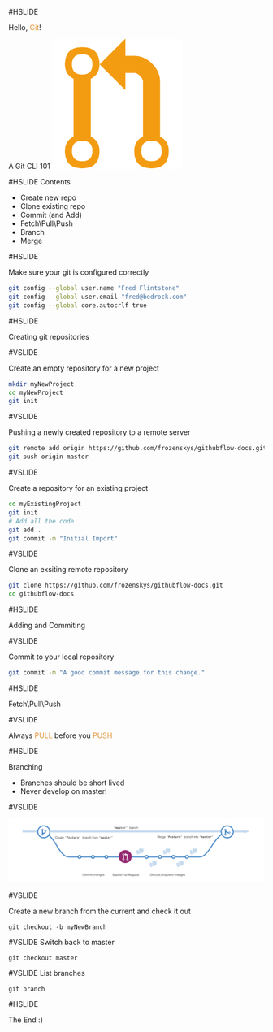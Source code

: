 #HSLIDE

Hello, <span style="color:#e49436">Git</span>!

A Git CLI 101
![Logo](assets/git-pull-request.png)

#HSLIDE
Contents

- Create new repo 
- Clone existing repo 
- Commit (and Add) 
- Fetch\Pull\Push 
- Branch 
- Merge 

#HSLIDE

Make sure your git is configured correctly

```bash
git config --global user.name "Fred Flintstone"
git config --global user.email "fred@bedrock.com"
git config --global core.autocrlf true
```

#HSLIDE

Creating git repositories

#VSLIDE

Create an empty repository for a new project

```bash
mkdir myNewProject
cd myNewProject
git init
```

#VSLIDE

Pushing a newly created repository to a remote server

```bash
git remote add origin https://github.com/frozenskys/githubflow-docs.git
git push origin master
```

#VSLIDE 

Create a repository for an existing project

```bash
cd myExistingProject
git init
# Add all the code
git add .
git commit -m "Initial Import"
```

#VSLIDE 

Clone an exsiting remote repository

```bash
git clone https://github.com/frozenskys/githubflow-docs.git
cd githubflow-docs
```

#HSLIDE

Adding and Commiting

#VSLIDE

Commit to your local repository

```bash
git commit -m "A good commit message for this change."
```

#HSLIDE

Fetch\Pull\Push

#VSLIDE

Always <span style="color:#e49436">PULL</span> before you <span style="color:#e49436">PUSH</span>

#HSLIDE

Branching

- Branches should be short lived
- Never develop on master! 

#VSLIDE

![Logo](assets/branching.png)

#VSLIDE

Create a new branch from the current and check it out 

```
git checkout -b myNewBranch
```

#VSLIDE
Switch back to master

```
git checkout master
```

#VSLIDE
List branches

```
git branch
```

#HSLIDE

The End :)